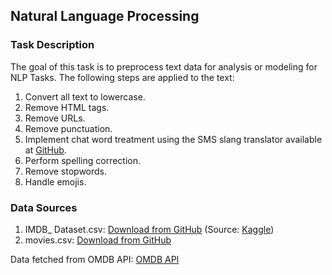 ## Natural Language Processing

### Task Description

The goal of this task is to preprocess text data for analysis or modeling for NLP Tasks. The following steps are applied to the text:

1. Convert all text to lowercase.
2. Remove HTML tags.  
3. Remove URLs.
4. Remove punctuation.
5. Implement chat word treatment using the SMS slang translator available at [GitHub](https://github.com/rishabhverma17/sms_slang_translator).
6. Perform spelling correction.
7. Remove stopwords.
8. Handle emojis.

### Data Sources


1) IMDB_ Dataset.csv: [Download from GitHub](https://github.com/magaramol/NLP/blob/main/OMDB_data/IMDB_%20Dataset.csv) (Source: [Kaggle](https://www.kaggle.com/datasets/lakshmi25npathi/imdb-dataset-of-50k-movie-reviews))
2) movies.csv: [Download from GitHub](https://github.com/magaramol/NLP/blob/main/OMDB_data/movies.csv)

Data fetched from OMDB API: [OMDB API](https://www.omdbapi.com/)
